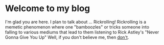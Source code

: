 # Welcome to my blog

I'm glad you are here. I plan to talk about ... Rickrolling!
Rickrolling is a memetic phenomenon where one "bamboozles" or tricks someone into falling to various mediums that lead to them listening to Rick Astley's "Never Gonna Give You Up"
Well, if you don't believe me, then [don't](https://youtube.com/watch?v=dQw4w9WgXcQ).
